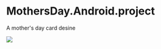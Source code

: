 # MothersDay.Android.project
<div>
<p>A mother's day card desine</p>
</div>

<div>
<p><img src="https://github.com/noursun/MothersDay.Android.project/blob/master/mothersDay.PNG" /></p>
</div>
